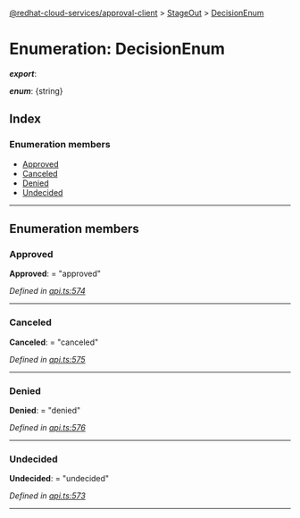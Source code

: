 [@redhat-cloud-services/approval-client](../README.md) > [StageOut](../modules/stageout.md) > [DecisionEnum](../enums/stageout.decisionenum.md)

# Enumeration: DecisionEnum

*__export__*: 

*__enum__*: {string}

## Index

### Enumeration members

* [Approved](stageout.decisionenum.md#approved)
* [Canceled](stageout.decisionenum.md#canceled)
* [Denied](stageout.decisionenum.md#denied)
* [Undecided](stageout.decisionenum.md#undecided)

---

## Enumeration members

<a id="approved"></a>

###  Approved

**Approved**:  = "approved"

*Defined in [api.ts:574](https://github.com/RedHatInsights/javascript-clients/blob/master/packages/approval/api.ts#L574)*

___
<a id="canceled"></a>

###  Canceled

**Canceled**:  = "canceled"

*Defined in [api.ts:575](https://github.com/RedHatInsights/javascript-clients/blob/master/packages/approval/api.ts#L575)*

___
<a id="denied"></a>

###  Denied

**Denied**:  = "denied"

*Defined in [api.ts:576](https://github.com/RedHatInsights/javascript-clients/blob/master/packages/approval/api.ts#L576)*

___
<a id="undecided"></a>

###  Undecided

**Undecided**:  = "undecided"

*Defined in [api.ts:573](https://github.com/RedHatInsights/javascript-clients/blob/master/packages/approval/api.ts#L573)*

___

